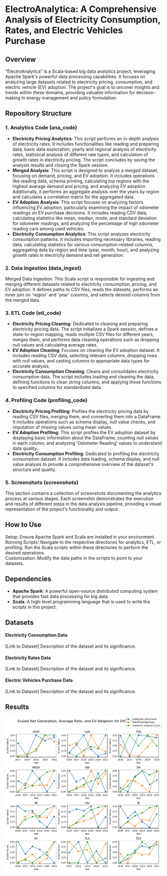 # ElectroAnalytica: A Comprehensive Analysis of Electricity Consumption, Rates, and Electric Vehicles Purchase

<h2>Overview</h2>

"ElectroAnalytica" is a Scala-based big data analytics project, leveraging Apache Spark's powerful data processing capabilities. It focuses on analyzing large datasets related to electricity pricing, consumption, and electric vehicle (EV) adoption. The project's goal is to uncover insights and trends within these domains, providing valuable information for decision-making in energy management and policy formulation.

<h2>Repository Structure </h2>

<h3>1. Analytics Code (ana_code)</h3>
<ul>
  <li><strong>Electricity Pricing Analytics</strong>: This script performs an in-depth analysis of electricity rates. It includes functionalities like reading and preparing data, basic data exploration, yearly and regional analysis of electricity rates, statistical analysis of different rate types, and calculation of growth rates in electricity pricing. The script concludes by saving the analysis results and closing the Spark session.</li>
  <li><strong>Merged Analysis</strong>: This script is designed to analyze a merged dataset, focusing on demand, pricing, and EV adoption. It includes operations like reading data, schema printing, calculating top regions with the highest average demand and pricing, and analyzing EV adoption. Additionally, it performs an aggregate analysis over the years by region and calculates a correlation matrix for the aggregated data.</li>
  <li><strong>EV Adoption Analysis</strong>: This script focuses on analyzing factors influencing EV adoption, particularly examining the impact of odometer readings on EV purchase decisions. It includes reading CSV data, calculating statistics like mean, median, mode, and standard deviation for odometer readings, and analyzing the percentage of high odometer reading cars among used vehicles.</li>
  <li><strong>Electricity Consumption Analytics</strong>: This script analyzes electricity consumption patterns. It includes importing necessary libraries, reading data, calculating statistics for various consumption-related columns, aggregating data by region and time (year, month, hour), and analyzing growth rates in electricity demand and net generation.</li>
</ul>
<h3>2. Data Ingestion (data_ingest)</h3>
<p></strong></a>Merged Data Ingestion:</strong></a> This Scala script is responsible for ingesting and merging different datasets related to electricity consumption, pricing, and EV adoption. It defines paths to CSV files, reads the datasets, performs an inner join on 'region' and 'year' columns, and selects desired columns from the merged data.</p>
<h3>3. ETL Code (etl_code)</h3>
<ul>
  <li><strong>Electricity Pricing Cleaning</strong>: Dedicated to cleaning and preparing electricity pricing data. The script initializes a Spark session, defines a state-to-region mapping, reads multiple CSV files for different years, merges them, and performs data cleaning operations such as dropping null values and calculating average rates.</li>
  <li><strong>EV Adoption Cleaning</strong>: Focuses on cleaning the EV adoption dataset. It includes reading CSV data, selecting relevant columns, dropping rows with null values, and casting columns to appropriate data types for accurate analysis.</li>
  <li><strong>Electricity Consumption Cleaning</strong>: Cleans and consolidates electricity consumption data. The script includes loading and cleaning the data, defining functions to clean string columns, and applying these functions to specified columns for standardized data.</li>
</ul>

<h3>4. Profiling Code (profiling_code)</h3>
<ul>
  <li><strong>Electricity Pricing Profiling</strong>: Profiles the electricity pricing data by reading CSV files, merging them, and converting them into a DataFrame. It includes operations such as schema display, null value checks, and imputation of missing values using mean values.</li>
  <li><strong>EV Adoption Profiling</strong>: This script profiles the EV adoption dataset by displaying basic information about the DataFrame, counting null values in each column, and analyzing 'Odometer Reading' values to understand data quality.</li>
  <li><strong>Electricity Consumption Profiling</strong>: Dedicated to profiling the electricity consumption dataset. It includes data loading, schema display, and null value analysis to provide a comprehensive overview of the dataset's structure and quality.</li>
</ul>

<h3>5. Screenshots (screenshots)</h3>
<p>This section contains a collection of screenshots documenting the analytics process at various stages. Each screenshot demonstrates the execution and results of different steps in the data analysis pipeline, providing a visual representation of the project's functionality and output.</p>


<h2>How to Use</h2>
<p>Setup: Ensure Apache Spark and Scala are installed in your environment.<br>
Running Scripts: Navigate to the respective directories for analytics, ETL, or profiling. Run the Scala scripts within these directories to perform the desired operations.<br>
Customization: Modify the data paths in the scripts to point to your datasets.</p>

<h2>Dependencies</h2>
<ul>
  <li><strong>Apache Spark</strong>: A powerful open-source distributed computing system that provides fast data processing for big data.</li>
  <li><strong>Scala</strong>: A high-level programming language that is used to write the scripts in this project.</li>
</ul>

<h2>Datasets</h2>
  
  <h4>Electricity Consumption Data</h4>
  [Link to Dataset]
  Description of the dataset and its significance.
  
  <h4>Electricity Rates Data</h4>
  [Link to Dataset]
  Description of the dataset and its significance.
  
  <h4>Electric Vehicles Purchase Data</h4>
  [Link to Dataset]
  Description of the dataset and its significance.

<h2>Results</h2>

![list](/visualizations/graph.png)


